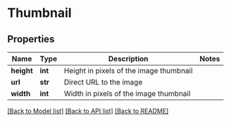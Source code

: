 # Thumbnail

## Properties
Name | Type | Description | Notes
------------ | ------------- | ------------- | -------------
**height** | **int** | Height in pixels of the image thumbnail | 
**url** | **str** | Direct URL to the image | 
**width** | **int** | Width in pixels of the image thumbnail | 

[[Back to Model list]](../README.md#documentation-for-models) [[Back to API list]](../README.md#documentation-for-api-endpoints) [[Back to README]](../README.md)

